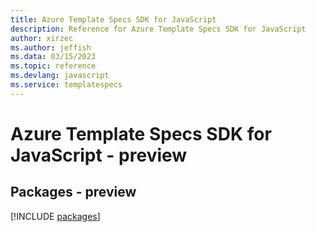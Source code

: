 ```yaml
---
title: Azure Template Specs SDK for JavaScript
description: Reference for Azure Template Specs SDK for JavaScript
author: xirzec
ms.author: jeffish
ms.data: 03/15/2023
ms.topic: reference
ms.devlang: javascript
ms.service: templatespecs
---
```

# Azure Template Specs SDK for JavaScript - preview
## Packages - preview
[!INCLUDE [packages](template-specs-index.md)]